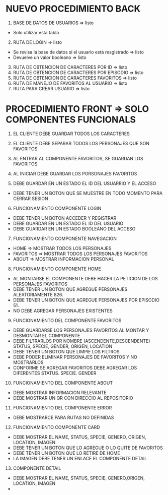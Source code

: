# NUEVO PROCEDIMIENTO BACK
1. BASE DE DATOS DE USUARIOS => listo
  - Solo utilizar esta tabla
2. RUTA DE LOGIN => listo
  - Se revisa la base de datos si el usuario está resgistrado => listo
  - Devuelve un valor booleano => listo
3. RUTA DE OBTENCION DE CARACTERES POR ID => listo
4. RUTA DE OBTENCION DE CARACTERES POR EPISODIO => listo
5. RUTA DE OBTENCION DE CARACTERES FAVORITOS => listo
6. RUTA DE MANEJO DE FAVORITOS AL USUARIO => listo
8. RUTA PARA CREAR USUARIO => listo



# PROCEDIMIENTO FRONT => SOLO COMPONENTES FUNCIONALS
1. EL CLIENTE DEBE GUARDAR TODOS LOS CARACTERES
2. EL CLIENTE DEBE SEPARAR TODOS LOS PERSONAJES QUE SON FAVORITOS
3. AL ENTRAR AL COMPONENTE FAVORITOS, SE GUARDAN LOS FAVORITOS
4. AL INICIAR DEBE GUARDAR LOS PORSONAJES FAVORITOS

5. DEBE GUARDAR EN UN ESTADO EL ID DEL USUARRIO Y EL ACCESO
  - DEBE TENER UN BOTON QUE SE MUESTRE EN TODO MOMENTO PARA CERRAR SESION

6. FUNCIONAMIENTO COMPONENTE LOGIN
  - DEBE TENER UN BOTON ACCEDER Y REGISTRAR
  - DEBE GUARDAR EN UN ESTADO EL ID DEL USUARIO
  - DEBE GUARDAR EN UN ESTADO BOOLEANO DEL ACCESO

7. FUNCIONAMIENTO COMPONENTE NAVEGACION 
  - HOME => MOSTRAR TODOS LOS PERSONAJES
  - FAVORITOS => MOSTRAR TODOS LOS PERSONAJES FAVORITOS
  - ABOUT => MOSTRAR INFORMACION PERSONAL

8. FUNCIONAMIENTO COMPONENTE HOME
  - AL MONTARSE EL COMPONENTE DEBE HACER LA PETICION DE LOS PERSONAJES FAVORITOS
  - DEBE TENER UN BOTON QUE AGREGUE PERSONAJES ALEATORIAMENTE 826.
  - DEBE TENER UN BOTON QUE AGREGUE PERSONAJES POR EPISODIO 51.
  - NO DEBE AGREGAR PERSONAJES EXISTENTES

9. FUNCIONAMIENTO DEL COMPONENTE FAVORITOS
  - DEBE GUARDARSE LOS PERSONAJES FAVORITOS AL MONTAR Y DESMONTAR EL COMPONENTE
  - DEBE FILTRARLOS POR NOMBRE (ASCENDENTE,DESCENDENTE) STATUS, SPECIE, GENDER, ORIGEN, LOCATION
  - DEBE TENER UN BOTON QUE LIMPIE LOS FILTROS
  - DEBE PODER ELIMINAR PERSONAJES DE FAVORITOS Y NO MOSTRARLOS
  - CONFORME SE AGREGAR FAVORITOS DEBE AGREGAR LOS DIFERENTES STATUS. SPECIE. GENDER

10. FUNCIONAMIENTO DEL COMPONENTE ABOUT
  - DEBE MOSTRAR INFORMACION RELEVANTE
  - DEBE MOSTRAR UN QR CON DIRECCIO AL REPOSITORIO
  
11. FUNCIONAMIENTO DEL COMPONENTE ERROR
  - DEBE MOSTRARCE PARA RUTAS NO DEFINIDAS

12. FUNCIONAMIENTO COMPONENTE CARD
  - DEBE MOSTRAR EL NAME, STATUS, SPECIE, GENERO, ORIGEN, LOCATION, IMAGEN
  - DEBE TENER UN BOTON QUE LO AGREGUE O LO QUITE DE FAVORITOS
  - DEBE TENER UN BOTON QUE LO RETIRE DE HOME
  - LA IMAGEN DEBE TENER UN ENLACE EL COMPONENTE DETAIL

13. COMPONENTE DETAIL
  - DEBE MOSTRAR EL NAME, STATUS, SPECIE, GENERO,ORIGEN, LOCATION, IMAGEN
  - 